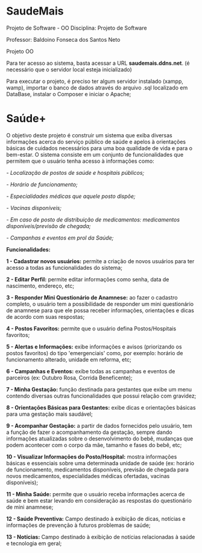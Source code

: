# SaudeMais
Projeto de Software - OO
Disciplina: Projeto de Software

Professor: Baldoino Fonseca dos Santos Neto

Projeto OO

Para ter acesso ao sistema, basta acessar a URL **saudemais.ddns.net**. 
(é necessário que o servidor local esteja inicializado)

Para executar o projeto, é preciso ter algum servidor instalado (xampp, wamp), importar o banco de dados
através do arquivo .sql localizado em DataBase, instalar o Composer e iniciar o Apache;

# Saúde+

   O objetivo deste projeto é construir um sistema que exiba diversas informações acerca do serviço público de saúde e apelos à orientações básicas de cuidados necessários para uma boa qualidade de vida e para o bem-estar. O sistema consiste em um conjunto de funcionalidades que permitem que o usuário tenha acesso à informações como: 
  
  *- Localização de postos de saúde e hospitais públicos;*
  
  *- Horário de funcionamento;*
  
  *- Especialidades médicas que aquele posto dispõe;*
  
  *- Vacinas disponíveis;*
  
  *- Em caso de posto de distribuição de medicamentos: medicamentos disponíveis/previsão de chegada;*
  
  *- Campanhas e eventos em prol da Saúde;*
  
 **Funcionalidades:**
 
**1 - Cadastrar novos usuários:** permite a criação de novos usuários para ter acesso a todas as funcionalidades do sistema;

**2 - Editar Perfil:** permite editar informações como senha, data de nascimento, endereço, etc;

**3 - Responder Mini Questionário de Anamnese:** ao fazer o cadastro completo, o usuário tem a possibilidade de responder um mini 
questionário de anamnese para que ele possa receber informações, orientações e dicas de acordo com suas respostas;

**4 - Postos Favoritos:** permite que o usuário defina Postos/Hospitais favoritos;

**5 - Alertas e Informações:** exibe informações e avisos (priorizando os postos favoritos) do tipo 'emergenciais' como, por exemplo: horário de funcionamento alterado, unidade em reforma, etc;

**6 - Campanhas e Eventos:** exibe todas as campanhas e eventos de parceiros (ex: Outubro Rosa, Corrida Beneficente);

**7 - Minha Gestação:** função destinada para gestantes que exibe um menu contendo diversas outras funcionalidades que possui relação com gravidez;

**8 - Orientações Básicas para Gestantes:** exibe dicas e orientações básicas para uma gestação mais saudável;

**9 - Acompanhar Gestação:** a partir de dados fornecidos pelo usuário, tem a função de fazer o acompanhamento da gestação, sempre dando informações atualizadas sobre o desenvolvimento do bebê, mudanças que podem acontecer com o corpo da mãe, tamanho e fases do bebê, etc;

**10 - Visualizar Informações do Posto/Hospital:** mostra informações básicas e essenciais sobre uma determinada unidade de saúde (ex: horário de funcionamento, medicamentos disponíveis, previsão de chegada para novos medicamentos, especialidades médicas ofertadas, vacinas disponíveis);

**11 - Minha Saúde:** permite que o usuário receba informações acerca de saúde e bem estar levando em consideração as respostas do questionário de mini anamnese;

**12 - Saúde Preventiva:** Campo destinado à exibição de dicas, notícias e informações de prevenção à futuros problemas de saúde;

**13 - Notícias:** Campo destinado à exibição de notícias relacionadas à saúde e tecnologia em geral;
 
